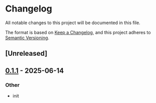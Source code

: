 # Changelog

All notable changes to this project will be documented in this file.

The format is based on [Keep a Changelog](https://keepachangelog.com/en/1.0.0/),
and this project adheres to [Semantic Versioning](https://semver.org/spec/v2.0.0.html).

## [Unreleased]

## [0.1.1](https://github.com/rcore-os/pie-boot/compare/pie-boot-loader-macros-v0.1.0...pie-boot-loader-macros-v0.1.1) - 2025-06-14

### Other

- init
